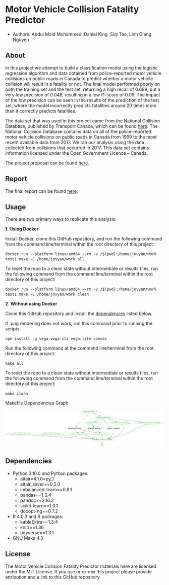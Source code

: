 # Motor Vehicle Collision Fatality Predictor

* Authors: Abdul Moid Mohammed, Daniel King, Siqi Tao, Linh Giang Nguyen

## About

In this project we attempt to build a classification model using the
logistic regression algorithm and data obtained from police-reported
motor vehicle collisions on public roads in Canada to predict whether a motor vehicle
collision will result in a fatality or not. The final model performed
poorly on both the training set and the test set, returning a high
recall of 0.699, but a very low precision of 0.048, resulting in a low
f1-score of 0.09. The impact of the low precision can be seen in the
results of the prediction of the test set, where the model incorrectly
predicts fatalities around 20 times more than it correctly predicts
fatalities.

The data set that was used in this project came from the National Collision Database, published by Transport Canada, which can be found [here](https://open.canada.ca/data/en/dataset/1eb9eba7-71d1-4b30-9fb1-30cbdab7e63a). The National Collision Database contains data on all of the police-reported motor vehicle collisions on public roads in Canada from 1999 to the most recent available data from 2017. We ran our analysis using the data collected from collisions that occurred in 2017. This data set contains information licensed under the Open Government Licence – Canada.

The project proposal can be found [here](https://github.com/UBC-MDS/Collision_Prediction/blob/main/doc/proposal.md).

## Report

The final report can be found [here](https://github.com/UBC-MDS/Collision_Prediction/blob/main/doc/collision_prediction_report.md).

## Usage

There are two primary ways to replicate this analysis:

**1. Using Docker**

Install Docker, clone this GitHub repository, and run the following command from the command line/terminal within the root directory of this project:

```
docker run --platform linux/amd64 --rm -v /$(pwd):/home/jovyan/work test1 make -C /home/jovyan/work all
```

To reset the repo to a clean state without intermediate or results files, run the following command from the command line/terminal within the root directory of this project:

```
docker run --platform linux/amd64 --rm -v /$(pwd):/home/jovyan/work test1 make -C /home/jovyan/work clean
```

**2. Without using Docker**

Clone this GitHub repository and install the [dependencies](#Dependencies) listed below.

If .png rendering does not work, run this command prior to running the scripts:

```
npm install -g vega vega-cli vega-lite canvas
```

Run the following command at the command line/terminal from the root directory of this project:

```
make all
```

To reset the repo to a clean state without intermediate or results files, run the following command from the command line/terminal within the root directory of this project:

```
make clean
```

Makefile Dependencies Graph

![makefile_dependencies_graph](Makefile.png)
## Dependencies

* Python 3.10.0 and Python packages:
  * altair=4.1.0=py_1
  * altair_saver==0.5.0
  * imbalanced-learn==0.8.1
  * pandas==1.3.4
  * pandoc==2.16.2
  * scikit-learn==1.0.1
  * docopt-ng==0.7.2
* R 4.0.3 and R packages:
  * kableExtra==1.3.4
  * knitr==1.36
  * tidyverse==1.3.1
* GNU Make 4.3

## License

The Motor Vehicle Collision Fatality Predictor materials here are licensed under the MIT License. If you use or re-mix this project please provide attribution and a link to this GitHub repository.
